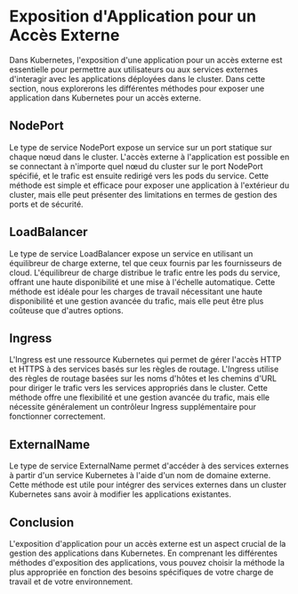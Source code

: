 # Exposition d'Application pour un Accès Externe

Dans Kubernetes, l'exposition d'une application pour un accès externe est essentielle pour permettre aux utilisateurs ou aux services externes d'interagir avec les applications déployées dans le cluster. Dans cette section, nous explorerons les différentes méthodes pour exposer une application dans Kubernetes pour un accès externe.

## NodePort

Le type de service NodePort expose un service sur un port statique sur chaque nœud dans le cluster. L'accès externe à l'application est possible en se connectant à n'importe quel nœud du cluster sur le port NodePort spécifié, et le trafic est ensuite redirigé vers les pods du service. Cette méthode est simple et efficace pour exposer une application à l'extérieur du cluster, mais elle peut présenter des limitations en termes de gestion des ports et de sécurité.

## LoadBalancer

Le type de service LoadBalancer expose un service en utilisant un équilibreur de charge externe, tel que ceux fournis par les fournisseurs de cloud. L'équilibreur de charge distribue le trafic entre les pods du service, offrant une haute disponibilité et une mise à l'échelle automatique. Cette méthode est idéale pour les charges de travail nécessitant une haute disponibilité et une gestion avancée du trafic, mais elle peut être plus coûteuse que d'autres options.

## Ingress

L'Ingress est une ressource Kubernetes qui permet de gérer l'accès HTTP et HTTPS à des services basés sur les règles de routage. L'Ingress utilise des règles de routage basées sur les noms d'hôtes et les chemins d'URL pour diriger le trafic vers les services appropriés dans le cluster. Cette méthode offre une flexibilité et une gestion avancée du trafic, mais elle nécessite généralement un contrôleur Ingress supplémentaire pour fonctionner correctement.

## ExternalName

Le type de service ExternalName permet d'accéder à des services externes à partir d'un service Kubernetes à l'aide d'un nom de domaine externe. Cette méthode est utile pour intégrer des services externes dans un cluster Kubernetes sans avoir à modifier les applications existantes.

## Conclusion

L'exposition d'application pour un accès externe est un aspect crucial de la gestion des applications dans Kubernetes. En comprenant les différentes méthodes d'exposition des applications, vous pouvez choisir la méthode la plus appropriée en fonction des besoins spécifiques de votre charge de travail et de votre environnement.
